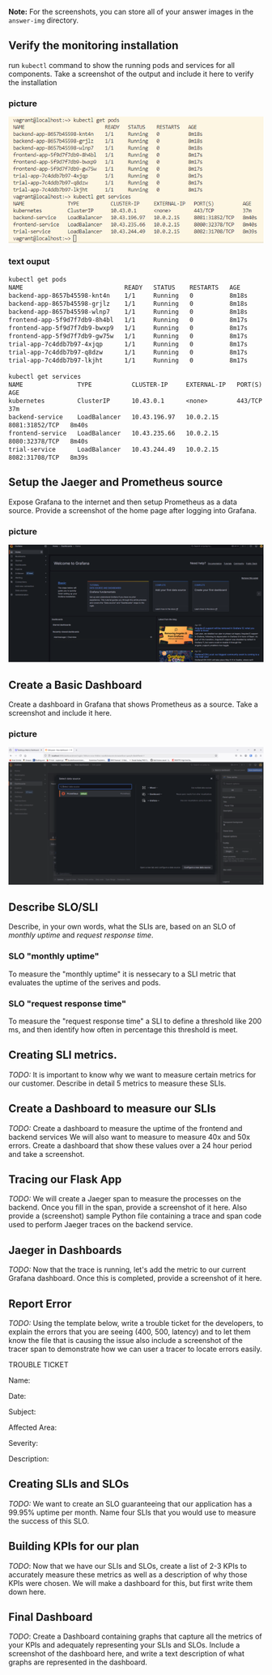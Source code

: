 **Note:** For the screenshots, you can store all of your answer images in the `answer-img` directory.

## Verify the monitoring installation

run `kubectl` command to show the running pods and services for all components. Take a screenshot of the output and include it here to verify the installation
### picture
 ![kubectl get pods and services](pictures/kubectl_get_pods_services.png)
### text ouput
```
kubectl get pods
NAME                            READY   STATUS    RESTARTS   AGE
backend-app-8657b45598-knt4n    1/1     Running   0          8m18s
backend-app-8657b45598-grjlz    1/1     Running   0          8m18s
backend-app-8657b45598-wlnp7    1/1     Running   0          8m18s
frontend-app-5f9d7f7db9-8h4bl   1/1     Running   0          8m17s
frontend-app-5f9d7f7db9-bwxp9   1/1     Running   0          8m17s
frontend-app-5f9d7f7db9-gw75w   1/1     Running   0          8m17s
trial-app-7c4ddb7b97-4xjqp      1/1     Running   0          8m17s
trial-app-7c4ddb7b97-q8dzw      1/1     Running   0          8m17s
trial-app-7c4ddb7b97-lkjht      1/1     Running   0          8m17s

kubectl get services
NAME               TYPE           CLUSTER-IP     EXTERNAL-IP   PORT(S)          AGE
kubernetes         ClusterIP      10.43.0.1      <none>        443/TCP          37m
backend-service    LoadBalancer   10.43.196.97   10.0.2.15     8081:31852/TCP   8m40s
frontend-service   LoadBalancer   10.43.235.66   10.0.2.15     8080:32378/TCP   8m40s
trial-service      LoadBalancer   10.43.244.49   10.0.2.15     8082:31708/TCP   8m39s
```
## Setup the Jaeger and Prometheus source
Expose Grafana to the internet and then setup Prometheus as a data source. Provide a screenshot of the home page after logging into Grafana.
### picture
 ![Grafana home](pictures/grafana_home.png)

## Create a Basic Dashboard
Create a dashboard in Grafana that shows Prometheus as a source. Take a screenshot and include it here.
### picture
 ![Grafana Prometheus Source](pictures/Grafana_promethues_source.png)

## Describe SLO/SLI
Describe, in your own words, what the SLIs are, based on an SLO of *monthly uptime* and *request response time*.
### SLO "monthly uptime"
To measure the "monthly uptime" it is nessecary to a SLI metric that evaluates the uptime of the serives and pods.
### SLO "request response time"
To measure the "request response time" a SLI to define a threshold like 200 ms, and then identify how often in percentage this threshold is meet.

## Creating SLI metrics.
*TODO:* It is important to know why we want to measure certain metrics for our customer. Describe in detail 5 metrics to measure these SLIs. 

## Create a Dashboard to measure our SLIs
*TODO:* Create a dashboard to measure the uptime of the frontend and backend services We will also want to measure to measure 40x and 50x errors. Create a dashboard that show these values over a 24 hour period and take a screenshot.

## Tracing our Flask App
*TODO:*  We will create a Jaeger span to measure the processes on the backend. Once you fill in the span, provide a screenshot of it here. Also provide a (screenshot) sample Python file containing a trace and span code used to perform Jaeger traces on the backend service.

## Jaeger in Dashboards
*TODO:* Now that the trace is running, let's add the metric to our current Grafana dashboard. Once this is completed, provide a screenshot of it here.

## Report Error
*TODO:* Using the template below, write a trouble ticket for the developers, to explain the errors that you are seeing (400, 500, latency) and to let them know the file that is causing the issue also include a screenshot of the tracer span to demonstrate how we can user a tracer to locate errors easily.

TROUBLE TICKET

Name:

Date:

Subject:

Affected Area:

Severity:

Description:


## Creating SLIs and SLOs
*TODO:* We want to create an SLO guaranteeing that our application has a 99.95% uptime per month. Name four SLIs that you would use to measure the success of this SLO.

## Building KPIs for our plan
*TODO*: Now that we have our SLIs and SLOs, create a list of 2-3 KPIs to accurately measure these metrics as well as a description of why those KPIs were chosen. We will make a dashboard for this, but first write them down here.

## Final Dashboard
*TODO*: Create a Dashboard containing graphs that capture all the metrics of your KPIs and adequately representing your SLIs and SLOs. Include a screenshot of the dashboard here, and write a text description of what graphs are represented in the dashboard.  
